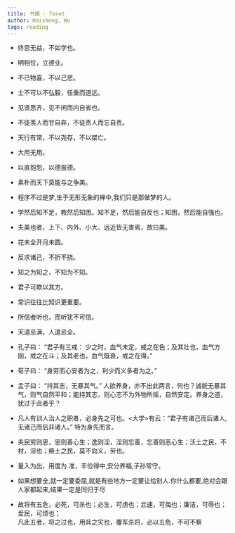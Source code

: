 ```yaml
---
title: 书摘 - Tenet
author: Haisheng, Wu
tags: reading
---
```


  - 终思无益，不如学也。
  - 明相位，立德业。
  - 不已物喜，不以己悲。
  - 士不可以不弘毅，任重而道远。
  - 见贤思齐，见不闲而内自省也。
  - 不徒羡人而甘自弃，不徒责人而忘自责。
  - 天行有常，不以尧存，不以桀亡。
  - 大用无用。
  - 以直抱怨，以德报德。
  - 素朴而天下莫能与之争美。
  - 程序不过是梦,生于无形无象的禅中,我们只是那做梦的人。
  - 学然后知不足，教然后知困。知不足，然后能自反也；知困，然后能自强也。
  - 夫美也者，上下、内外、小大、远近皆无害焉，故曰美。
  - 花未全开月未圆。
  - 反求诸己，不折不挠。
  - 知之为知之，不知为不知。
  - 君子可欺以其方。
  - 常识往往比知识更重要。
  - 所信者听也，而听犹不可信。 
  - 天道忌满，人道忌全。
  - 孔子曰： “君子有三戒： 少之时，血气未定，戒之在色；及其壮也，血气方刚，戒之在斗；及其老也，血气既衰，戒之在得。”
  - 荀子曰： “身劳而心安者为之，利少而义多者为之。”
  - 孟子曰： “持其志，无暴其气。” 人欲养身，亦不出此两言，何也？诚能无暴其气，则气自然平和；能持其志，则心志不为外物所摇，自然安定。养身之道，犹过于此者乎？
  - 凡人有训人治人之职者，必身先之可也。<大学>有云：“君子有诸己而后诸人, 无诸己而后非诸人。” 特为身先而言。
  - 夫民劳则思，思则善心生；逸则淫，淫则忘善，忘善则恶心生；沃土之民，不材，淫也；瘠土之民，莫不向义，劳也。
  - 量入为出，用度为 准，丰俭得中,安分养福,子孙常守。
  - 如果想要全,就一定要委屈,就是有些地方一定要让给别人.你什么都要,绝对会跟人家都起来,结果一定是同归于尽

  - 故将有五危，必死，可杀也；必生，可虏也；忿速，可侮也；廉洁，可辱也；爱民，可烦也；\
    凡此五者，将之过也，用兵之灾也，覆军杀将，必以五危，不可不察
